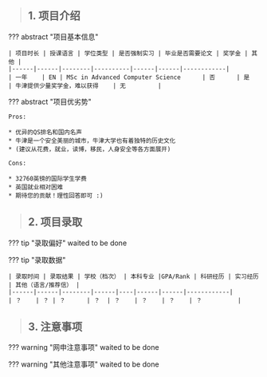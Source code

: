 > ## **1. 项目介绍**

??? abstract "项目基本信息" 

    | 项目时长 | 授课语言 | 学位类型 | 是否强制实习 | 毕业是否需要论文 | 奖学金 | 其他 |
    |------|------|--------|----------|------|------|------------|
    | 一年    | EN | MSc in Advanced Computer Science      | 否      | 是   | 牛津提供少量奖学金，难以获得    | 无         |

??? abstract "项目优劣势" 

    Pros:
    
    * 优异的QS排名和国内名声
    * 牛津是一个安全美丽的城市，牛津大学也有着独特的历史文化
    * (建议从花费，就业，读博，移民，人身安全等各方面展开)
    
    Cons:

    * 32760英镑的国际学生学费
    * 英国就业相对困难
    * 期待您的贡献！理性回答即可 :)

> ## **2. 项目录取**

??? tip "录取偏好"
    waited to be done

??? tip "录取数据"

    | 录取时间 | 录取结果 | 学校（档次） | 本科专业 |GPA/Rank | 科研经历 | 实习经历 | 其他（语言/推荐信） |
    |------|------|--------|------|----|------|------|------------|
    | ？    | ？ | ？      | ？  | ？    | ？    | ？    | ？          |


> ## **3. 注意事项**

??? warning "网申注意事项"
    waited to be done

??? warning "其他注意事项"
    waited to be done

